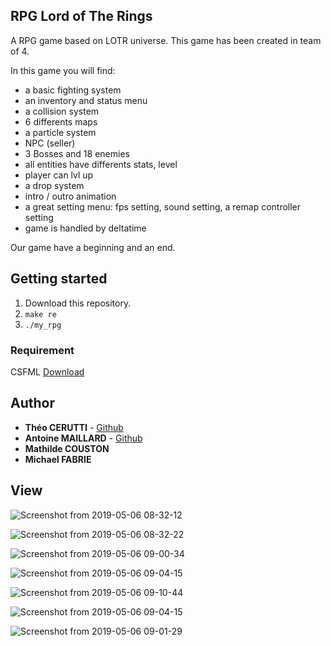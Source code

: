 ## RPG Lord of The Rings  

A RPG game based on LOTR universe. This game has been created in team of 4.  

In this game you will find:  

- a basic fighting system  
- an inventory and status menu  
- a collision system  
- 6 differents maps  
- a particle system  
- NPC (seller)  
- 3 Bosses and 18 enemies  
- all entities have differents stats, level  
- player can lvl up  
- a drop system  
- intro / outro animation  
- a great setting menu: fps setting, sound setting, a remap controller setting  
- game is handled by deltatime  

Our game have a beginning and an end.  

## Getting started  

1) Download this repository.  
2) ```make re```    
3) ```./my_rpg```  

### Requirement  

CSFML [Download](https://www.sfml-dev.org/download/csfml/index-fr.php)  

## Author  

* **Théo CERUTTI** - [Github](https://github.com/theocerutti)
* **Antoine MAILLARD** - [Github](https://github.com/AntoineMaillard06)
* **Mathilde COUSTON**
* **Michael FABRIE**

## View

![Screenshot from 2019-05-06 08-32-12](https://user-images.githubusercontent.com/44285344/57210614-9765d680-6fdd-11e9-92df-f03820e11be0.png)  

![Screenshot from 2019-05-06 08-32-22](https://user-images.githubusercontent.com/44285344/57210618-99c83080-6fdd-11e9-8e40-8b2566963858.png)  

![Screenshot from 2019-05-06 09-00-34](https://user-images.githubusercontent.com/44285344/57210740-13601e80-6fde-11e9-9964-d933cfa55073.png)  

![Screenshot from 2019-05-06 09-04-15](https://user-images.githubusercontent.com/44285344/57210714-f1ff3280-6fdd-11e9-8553-02179603c2a5.png)  

![Screenshot from 2019-05-06 09-10-44](https://user-images.githubusercontent.com/44285344/57211091-5373d100-6fdf-11e9-8897-b50e1de2e344.png)  

![Screenshot from 2019-05-06 09-04-15](https://user-images.githubusercontent.com/44285344/57211098-5969b200-6fdf-11e9-9067-d3bad1931229.png)  

![Screenshot from 2019-05-06 09-01-29](https://user-images.githubusercontent.com/44285344/57211110-61c1ed00-6fdf-11e9-9dcc-e6b81ab4a564.png)  

